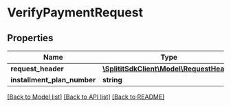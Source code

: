 # VerifyPaymentRequest

## Properties
Name | Type | Description | Notes
------------ | ------------- | ------------- | -------------
**request_header** | [**\SplititSdkClient\Model\RequestHeader**](RequestHeader.md) |  | [optional] 
**installment_plan_number** | **string** |  | [optional] 

[[Back to Model list]](../README.md#documentation-for-models) [[Back to API list]](../README.md#documentation-for-api-endpoints) [[Back to README]](../README.md)


